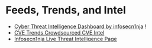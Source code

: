 # Feeds, Trends, and Intel

* [Cyber Threat Intelligence Dashboard by infosecn1nja](https://start.me/p/wMrA5z/cyber-threat-intelligence) !
* [CVE Trends Crowdsourced CVE Intel](https://cvetrends.com/)
* [Infosecn1nja Live Threat Intelligence Page](https://start.me/p/wMrA5z/cyber-threat-intelligence)
